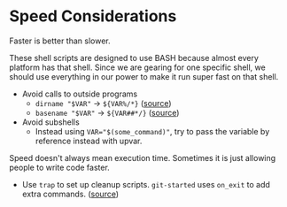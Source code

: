 Speed Considerations
====================

Faster is better than slower.

These shell scripts are designed to use BASH because almost every platform has that shell.  Since we are gearing for one specific shell, we should use everything in our power to make it run super fast on that shell.

* Avoid calls to outside programs
    * `dirname "$VAR"` -> `${VAR%/*}` ([source](http://www.gnu.org/software/bash/manual/bashref.html#Shell-Parameter-Expansion))
    * `basename "$VAR"` -> `${VAR##*/}` ([source](http://stackoverflow.com/questions/2664740/extract-file-basename-without-path-and-extension-in-bash))
* Avoid subshells
    * Instead using `VAR="$(some_command)"`, try to pass the variable by reference instead with upvar.

Speed doesn't always mean execution time.  Sometimes it is just allowing people to write code faster.

* Use `trap` to set up cleanup scripts.  `git-started` uses `on_exit` to add extra commands.  ([source](http://www.linuxjournal.com/content/use-bash-trap-statement-cleanup-temporary-files))
